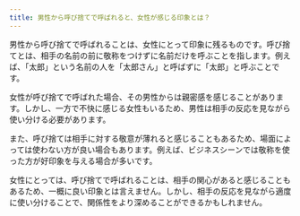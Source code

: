 ```yaml
---
title: 男性から呼び捨てで呼ばれると、女性が感じる印象とは？
---
```


男性から呼び捨てで呼ばれることは、女性にとって印象に残るものです。呼び捨てとは、相手の名前の前に敬称をつけずに名前だけを呼ぶことを指します。例えば、「太郎」という名前の人を「太郎さん」と呼ばずに「太郎」と呼ぶことです。

女性が呼び捨てで呼ばれた場合、その男性からは親密感を感じることがあります。しかし、一方で不快に感じる女性もいるため、男性は相手の反応を見ながら使い分ける必要があります。

また、呼び捨ては相手に対する敬意が薄れると感じることもあるため、場面によっては使わない方が良い場合もあります。例えば、ビジネスシーンでは敬称を使った方が好印象を与える場合が多いです。

女性にとっては、呼び捨てで呼ばれることは、相手の関心があると感じることもあるため、一概に良い印象とは言えません。しかし、相手の反応を見ながら適度に使い分けることで、関係性をより深めることができるかもしれません。